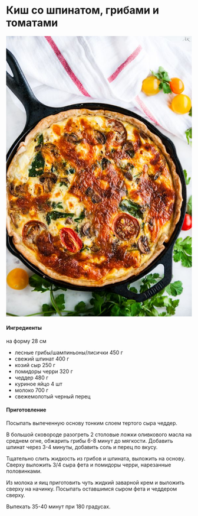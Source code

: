 ﻿---
image: ../../pics/quiche-mushroom.jpg
---
# Киш со шпинатом, грибами и томатами

![Киш со шпинатом, грибами и томатами](../../pics/quiche-mushroom.jpg)

#### Ингредиенты

на форму 28 см

* лесные грибы/шампиньоны/лисички 450 г
* свежий шпинат 400 г
* козий сыр 250 г
* помидоры черри 320 г
* чеддер 480 г
* куриное яйцо 4 шт
* молоко 700 г
* свежемолотый черный перец

#### Приготовление

Посыпать выпеченную основу тонким слоем тертого сыра чеддер.

В большой сковороде разогреть 2 столовые ложки оливкового масла на среднем огне, обжарить грибы 6-8 минут до мягкости. Добавить шпинат через 3-4 минуты, добавить соль и перец по вкусу.

Тщательно слить жидкость из грибов и шпината, выложить на основу. Сверху выложить 3/4 сыра фета и помидоры черри, нарезанные половинками.

Из молока и яиц приготовить чуть жидкий заварной крем и выложить сверху на начинку. Посыпать оставшимся сыром фета и чеддером сверху.

Выпекать 35-40 минут при 180 градусах.

